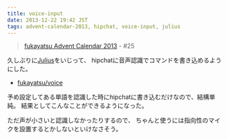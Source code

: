 ```yaml
---
title: voice-input
date: 2013-12-22 19:42 JST
tags: advent-calendar-2013, hipchat, voice-input, julius
---
```


> [fukayatsu Advent Calendar 2013](/2013/11/29/advent-calendar-2013/) - #25


久しぶりに[Julius](http://julius.sourceforge.jp/)をいじって、
hipchatに音声認識でコマンドを書き込めるようにした。

- [fukayatsu/voice](https://github.com/fukayatsu/voice)

予め設定してある単語を認識した時にhipchatに書き込むだけなので、結構単純。
結果としてこんなことができるようになった。

<!-- Place this tag in your head or just before your close body tag. -->
<script type="text/javascript" src="https://apis.google.com/js/plusone.js"></script>

<!-- Place this tag where you want the widget to render. -->
<div class="g-post" data-href="https://plus.google.com/107310933832095421631/posts/BGsy658KNNk"></div>

ただ声が小さいと認識しなかったりするので、
ちゃんと使うには指向性のマイクを設置するとかしないといけなさそう。
